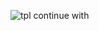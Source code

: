 ![tpl continue with](https://github.com/kubrayesilkaya/C-Sharp-Programming-Notes/assets/93487264/1d56d5c7-d1bf-4167-a89c-70aba76644cd)
